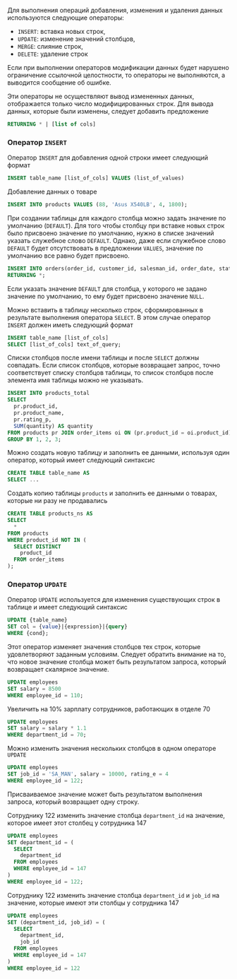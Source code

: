 Для выполнения операций добавления, изменения и удаления данных используются следующие операторы:
- `INSERT`: вставка новых строк,
- `UPDATE`: изменение значений столбцов,
- `MERGE`: слияние строк,
- `DELETE`: удаление строк

Если при выполнении операторов модификации данных будет нарушено ограничение ссылочной целостности, то операторы не выполняются, а выводится сообщение об ошибке.

Эти операторы не осуществляют вывод измененных данных, отображается только число модифицированных строк. Для вывода данных, которые были изменены, следует добавить предложение
```sql
RETURNING * | [list of cols]
```
### Оператор `INSERT`

Оператор `INSERT` для добавления одной строки имеет следующий формат
```sql
INSERT table_name [list_of_cols] VALUES (list_of_values)
```

Добавление данных о товаре
```sql
INSERT INTO products VALUES (88, 'Asus X540LB', 4, 1800);
```

При создании таблицы для каждого столбца можно задать значение по умолчанию (`DEFAULT`). Для того чтобы столбцу при вставке новых строк было присвоено значение по умолчанию, нужно в списке значений указать служебное слово `DEFAULT`. Однако, даже если служебное слово `DEFAULT` будет отсутствовать в предложении `VALUES`, значение по умолчанию все равно будет присвоено.
```sql
INSERT INTO orders(order_id, customer_id, salesman_id, order_date, status) VALUES (105, 18, 175, DEFAULT, DEFAULT)
RETURNING *;
```
Если указать значение `DEFAULT` для столбца, у которого не задано значение по умолчанию, то ему будет присвоено значение `NULL`.

Можно вставить в таблицу несколько строк, сформированных в результате выполнения оператора `SELECT`. В этом случае оператор `INSERT` должен иметь следующий формат
```sql
INSERT table_name [list_of_cols]
SELECT [list_of_cols] text_of_query;
```

Списки столбцов после имени таблицы и после `SELECT` должны совпадать. Если список столбцов, которые возвращает запрос, точно соответствует списку столбцов таблицы, то список столбцов после элемента имя таблицы можно не указывать.
```sql
INSERT INTO products_total
SELECT
  pr.product_id,
  pr.product_name,
  pr.rating_p,
  SUM(quantity) AS quantity
FROM products pr JOIN order_items oi ON (pr.product_id = oi.product_id)
GROUP BY 1, 2, 3;
```

Можно создать новую таблицу и заполнить ее данными, используя один оператор, который имеет следующий синтаксис
```sql
CREATE TABLE table_name AS
SELECT ...
```

Создать копию таблицы `products` и заполнить ее данными о товарах, которые ни разу не продавались
```sql
CREATE TABLE products_ns AS
SELECT
  *
FROM products 
WHERE product_id NOT IN (
  SELECT DISTINCT
    product_id
  FROM order_items
);
```

### Оператор `UPDATE`

Оператор `UPDATE` используется для изменения существующих строк в таблице и имеет следующий синтаксис
```sql
UPDATE {table_name}
SET col = {value}|{expression}|{query}
WHERE {cond};
```

Этот оператор изменяет значения столбцов тех строк, которые удовлетворяют заданным условиям. Следует обратить внимание на то, что новое значение столбца может быть результатом запроса, который возвращает скалярное значение.
```sql
UPDATE employees
SET salary = 8500
WHERE employee_id = 110;
```

Увеличить на 10% зарплату сотрудников, работающих в отделе 70
```sql
UPDATE employees
SET salary = salary * 1.1
WHERE department_id = 70;
```

Можно изменить значения нескольких столбцов в одном операторе `UPDATE`
```sql
UPDATE employees
SET job_id = 'SA_MAN', salary = 10000, rating_e = 4
WHERE employee_id = 122;
```

Присваиваемое значение может быть результатом выполнения запроса, который возвращает одну строку.

Сотруднику 122 изменить значение столбца `department_id` на значение, которое имеет этот столбец у сотрудника 147
```sql
UPDATE employees
SET department_id = (
  SELECT
    department_id
  FROM employees
  WHERE employee_id = 147
)
WHERE employee_id = 122;
```

Сотруднику 122 изменить значение столбца `department_id` и `job_id` на значение, которые имеют эти столбцы у сотрудника 147
```sql
UPDATE employees
SET (department_id, job_id) = (
  SELECT
    department_id,
    job_id
  FROM employees
  WHERE employee_id = 147
)
WHERE employee_id = 122
```